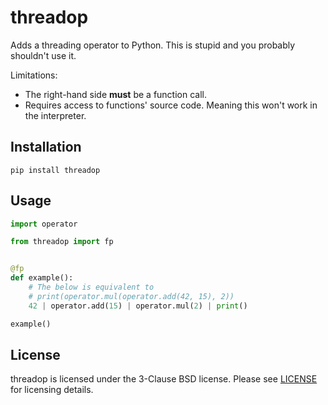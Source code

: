 # threadop

Adds a threading operator to Python.  This is stupid and you probably shouldn't use it.

Limitations:

* The right-hand side **must** be a function call.
* Requires access to functions' source code.  Meaning this won't work
  in the interpreter.

## Installation

    pip install threadop

## Usage

``` python
import operator

from threadop import fp


@fp
def example():
    # The below is equivalent to
    # print(operator.mul(operator.add(42, 15), 2))
    42 | operator.add(15) | operator.mul(2) | print()

example()
```

## License

threadop is licensed under the 3-Clause BSD license.  Please see
[LICENSE] for licensing details.

[LICENSE]: https://github.com/Bogdanp/theradop/blob/master/LICENSE
